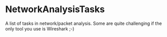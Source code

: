# NetworkAnalysisTasks
A list of tasks in network/packet analysis.  Some are quite challenging if the only tool you use is Wireshark ;-)



